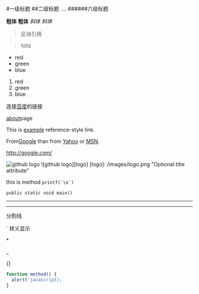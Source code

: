 #一级标题
##二级标题
....
######六级标题

**粗体**
__粗体__
*斜体*
_斜体_

>区块引用

>fdfd

* red
* green
* blue
1. red
2. green
3. blue

连接[百度](htp://www.baidu.com)的链接

[about](/about/)page

[id]: http://example.com/ "Optional Title Here"
This is [example][id] reference-style link.

From[Google] than from [Yahoo] or [MSN].

[Google]: http://google.com/ "Google"
[Yahoo]: http://search.yahoo.com/ "Yahoo Search"
[MSN]: http://search.msn.com/ "MSN Search"

<http://google.com/>

![github logo](/images/logo.png)
![github logo][logo]
[logo]: /images/logo.png "Optional title attribute"

this is method ``printf(`\n`)``

`
 public static void main()
`

***

---
分割线

>
\` 转义显示
>
\*
>
\_
>
\{}

```js
function method() {
  alert('javascript);
}
```
